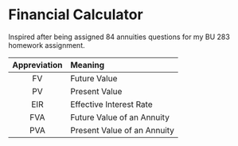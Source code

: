 # Financial Calculator
Inspired after being assigned 84 annuities questions for my BU 283 homework assignment.

| Appreviation   | Meaning                            |
| :------------: | :--------------------------------- |
| FV             | Future Value                       |
| PV             | Present Value                      |
| EIR            | Effective Interest Rate            |
| FVA            | Future Value of an Annuity         |
| PVA            | Present Value of an Annuity        |

